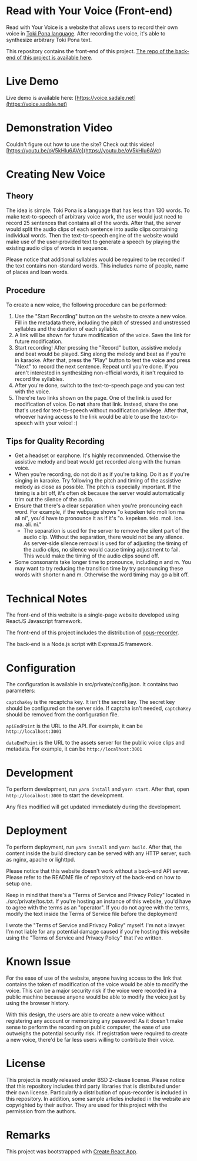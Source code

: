 # Read with Your Voice (Front-end)

Read with Your Voice is a website that allows users to record their own voice in [Toki Pona language](http://tokipona.org/). After recording the voice, it's able to synthesize arbitrary Toki Pona text.

This repository contains the front-end of this project. [The repo of the back-end of this project is available here](https://github.com/SadaleNet/ReadWithYourVoiceApi).

# Live Demo

Live demo is available here: [https://voice.sadale.net](https://voice.sadale.net)

# Demonstration Video

Couldn't figure out how to use the site? Check out this video! [https://youtu.be/oV5kHIu6AVc](https://youtu.be/oV5kHIu6AVc)

# Creating New Voice

## Theory

The idea is simple. Toki Pona is a language that has less than 130 words. To make text-to-speech of arbitrary voice work, the user would just need to record 25 sentences that contains all of the words. After that, the server would split the audio clips of each sentence into audio clips containing individual words. Then the text-to-speech engine of the website would make use of the user-provided text to generate a speech by playing the existing audio clips of words in sequence.

Please notice that additional syllables would be required to be recorded if the text contains non-standard words. This includes name of people, name of places and loan words.

## Procedure

To create a new voice, the following procedure can be performed:

1. Use the "Start Recording" button on the website to create a new voice. Fill in the metadata there, including the pitch of stressed and unstressed syllables and the duration of each syllable.
2. A link will be shown for future modification of the voice. Save the link for future modification.
3. Start recording! After pressing the "Record" button, assistive melody and beat would be played. Sing along the melody and beat as if you're in karaoke. After that, press the "Play" button to test the voice and press "Next" to record the next sentence. Repeat until you're done. If you aren't interested in synthesizing non-official words, it isn't required to record the syllables.
4. After you're done, switch to the text-to-speech page and you can test with the voice.
5. There're two links shown on the page. One of the link is used for modification of voice. Do **not** share that link. Instead, share the one that's used for text-to-speech without modification privilege. After that, whoever having access to the link would be able to use the text-to-speech with your voice! :)

## Tips for Quality Recording

* Get a headset or earphone. It's highly recommended. Otherwise the assistive melody and beat would get recorded along with the human voice.
* When you're recording, do not do it as if you're talking. Do it as if you're singing in karaoke. Try following the pitch and timing of the assistive melody as close as possible. The pitch is especially important. If the timing is a bit off, it's often ok because the server would automatically trim out the silence of the audio.
* Ensure that there's a clear separation when you're pronouncing each word. For example, if the webpage shows "o kepeken telo moli lon ma ali ni", you'd have to pronounce it as if it's "o. kepeken. telo. moli. lon. ma. ali. ni."
	* The separation is used for the server to remove the silent part of the audio clip. Without the separation, there would not be any silence. As server-side silence removal is used for of adjusting the timing of the audio clips, no silence would cause timing adjustment to fail. This would make the timing of the audio clips sound off.
* Some consonants take longer time to pronounce, including n and m. You may want to try reducing the transition time by try pronouncing these words with shorter n and m. Otherwise the word timing may go a bit off.

# Technical Notes

The front-end of this website is a single-page website developed using ReactJS Javascript framework.

The front-end of this project includes the distribution of [opus-recorder](https://github.com/chris-rudmin/opus-recorder).

The back-end is a Node.js script with ExpressJS framework.

# Configuration

The configuration is available in src/private/config.json. It contains two parameters:

`captchaKey` is the recaptcha key. It isn't the secret key. The secret key should be configured on the server side. If captcha isn't needed, `captchaKey` should be removed from the configuration file.

`apiEndPoint` is the URL to the API. For example, it can be `http://localhost:3001`

`dataEndPoint` is the URL to the assets server for the public voice clips and metadata. For example, it can be `http://localhost:3001`

# Development

To perform development, run `yarn install` and `yarn start`. After that, open `http://localhost:3000` to start the development.

Any files modified will get updated immediately during the development.

# Deployment

To perform deployment, run `yarn install` and `yarn build`. After that, the content inside the build directory can be served with any HTTP server, such as nginx, apache or lighttpd.

Please notice that this website doesn't work without a back-end API server. Please refer to the README file of repository of the back-end on how to setup one.

Keep in mind that there's a "Terms of Service and Privacy Policy" located in ./src/private/tos.txt. If you're hosting an instance of this website, you'd have to agree with the terms as an "operator". If you do not agree with the terms, modify the text inside the Terms of Service file before the deployment!

I wrote the "Terms of Service and Privacy Policy" myself. I'm not a lawyer. I'm not liable for any potential damage caused if you're hosting this website using the "Terms of Service and Privacy Policy" that I've written.

# Known Issue

For the ease of use of the website, anyone having access to the link that contains the token of modification of the voice would be able to modify the voice. This can be a major security risk if the voice were recorded in a public machine because anyone would be able to modify the voice just by using the browser history.

With this design, the users are able to create a new voice without registering any account or memorizing any password! As it doesn't make sense to perform the recording on public computer, the ease of use outweighs the potential security risk. If registration were required to create a new voice, there'd be far less users willing to contribute their voice.

# License

This project is mostly released under BSD 2-clause license. Please notice that this repository includes third party libraries that is distributed under their own license. Particularly a distribution of opus-recorder is included in this repository. In addition, some sample articles included in the website are copyrighted by their author. They are used for this project with the permission from the authors.

# Remarks

This project was bootstrapped with [Create React App](https://github.com/facebook/create-react-app).
